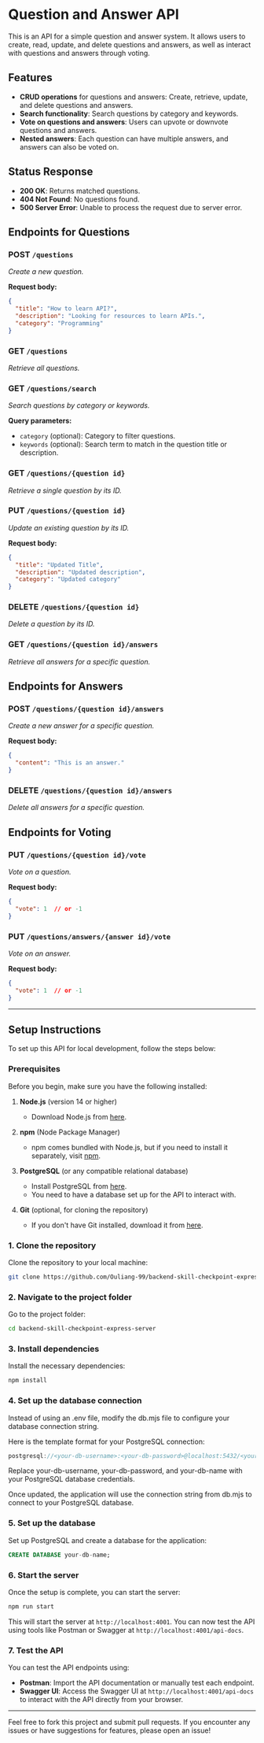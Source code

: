 
# Question and Answer API

This is an API for a simple question and answer system. It allows users to create, read, update, and delete questions and answers, as well as interact with questions and answers through voting.

## Features

- **CRUD operations** for questions and answers: Create, retrieve, update, and delete questions and answers.
- **Search functionality**: Search questions by category and keywords.
- **Vote on questions and answers**: Users can upvote or downvote questions and answers.
- **Nested answers**: Each question can have multiple answers, and answers can also be voted on.

## Status Response

- **200 OK**: Returns matched questions.
- **404 Not Found**: No questions found.
- **500 Server Error**: Unable to process the request due to server error.

## Endpoints for Questions

### POST `/questions` 
_Create a new question._

**Request body:**

```json
{
  "title": "How to learn API?",
  "description": "Looking for resources to learn APIs.",
  "category": "Programming"
}
```

### GET `/questions`
_Retrieve all questions._

### GET `/questions/search`
_Search questions by category or keywords._

**Query parameters:**
- `category` (optional): Category to filter questions.
- `keywords` (optional): Search term to match in the question title or description. 

### GET `/questions/{question id}`
_Retrieve a single question by its ID._

### PUT `/questions/{question id}`
_Update an existing question by its ID._

**Request body:**

```json
{
  "title": "Updated Title",
  "description": "Updated description",
  "category": "Updated category"
}
```

### DELETE `/questions/{question id}`
_Delete a question by its ID._

### GET `/questions/{question id}/answers`
_Retrieve all answers for a specific question._

## Endpoints for Answers

### POST `/questions/{question id}/answers`
_Create a new answer for a specific question._

**Request body:**

```json
{
  "content": "This is an answer."
}
```

### DELETE `/questions/{question id}/answers`
_Delete all answers for a specific question._

## Endpoints for Voting

### PUT `/questions/{question id}/vote`
_Vote on a question._

**Request body:**

```json
{
  "vote": 1  // or -1
}
```

### PUT `/questions/answers/{answer id}/vote`
_Vote on an answer._

**Request body:**

```json
{
  "vote": 1  // or -1
}
```

---

## Setup Instructions

To set up this API for local development, follow the steps below:

### Prerequisites
Before you begin, make sure you have the following installed:

1. **Node.js** (version 14 or higher)
   - Download Node.js from [here](https://nodejs.org/).
   
2. **npm** (Node Package Manager)
   - npm comes bundled with Node.js, but if you need to install it separately, visit [npm](https://www.npmjs.com/get-npm).

3. **PostgreSQL** (or any compatible relational database)
   - Install PostgreSQL from [here](https://www.postgresql.org/download/).
   - You need to have a database set up for the API to interact with.

4. **Git** (optional, for cloning the repository)
   - If you don't have Git installed, download it from [here](https://git-scm.com/).

### 1. Clone the repository
Clone the repository to your local machine:

```bash
git clone https://github.com/Ouliang-99/backend-skill-checkpoint-express-server.git
```

### 2. Navigate to the project folder
Go to the project folder:

```bash
cd backend-skill-checkpoint-express-server
```

### 3. Install dependencies
Install the necessary dependencies:

```bash
npm install
```

### 4. Set up the database connection
Instead of using an .env file, modify the db.mjs file to configure your database connection string.

Here is the template format for your PostgreSQL connection:

```js
postgresql://<your-db-username>:<your-db-password>@localhost:5432/<your-db-name>
```

Replace your-db-username, your-db-password, and your-db-name with your PostgreSQL database credentials.

Once updated, the application will use the connection string from db.mjs to connect to your PostgreSQL database.

### 5. Set up the database
Set up PostgreSQL and create a database for the application:

```sql
CREATE DATABASE your-db-name;
```

### 6. Start the server
Once the setup is complete, you can start the server:

```bash
npm run start
```

This will start the server at `http://localhost:4001`. You can now test the API using tools like Postman or Swagger at `http://localhost:4001/api-docs`.

### 7. Test the API
You can test the API endpoints using:

- **Postman**: Import the API documentation or manually test each endpoint.
- **Swagger UI**: Access the Swagger UI at `http://localhost:4001/api-docs` to interact with the API directly from your browser.

---

Feel free to fork this project and submit pull requests. If you encounter any issues or have suggestions for features, please open an issue!
